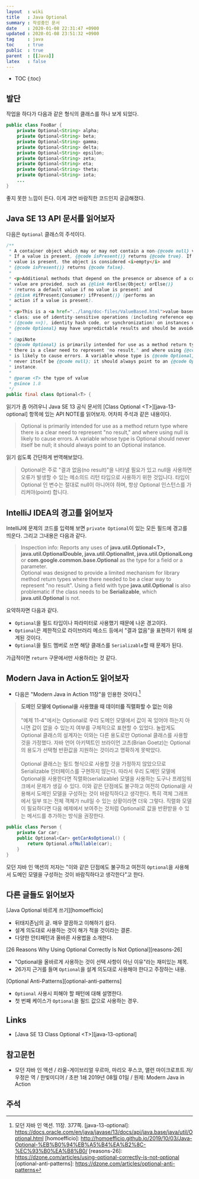 ```yaml
---
layout  : wiki
title   : Java Optional
summary : 작성중인 문서
date    : 2020-01-08 22:31:47 +0900
updated : 2020-01-08 23:51:32 +0900
tag     : java
toc     : true
public  : true
parent  : [[Java]]
latex   : false
---
```

* TOC
{:toc}

## 발단

작업을 하다가 다음과 같은 형식의 클래스를 하나 보게 되었다.

```java
public class FooBar {
    private Optional<String> alpha;
    private Optional<String> beta;
    private Optional<String> gamma;
    private Optional<String> delta;
    private Optional<String> epsilon;
    private Optional<String> zeta;
    private Optional<String> eta;
    private Optional<String> theta;
    private Optional<String> iota;
    ...
}
```

좋지 못한 느낌이 든다. 이게 과연 바람직한 코드인지 궁금해졌다.

## Java SE 13 API 문서를 읽어보자

다음은 `Optional` 클래스의 주석이다.

```java
/**
 * A container object which may or may not contain a non-{@code null} value.
 * If a value is present, {@code isPresent()} returns {@code true}. If no
 * value is present, the object is considered <i>empty</i> and
 * {@code isPresent()} returns {@code false}.
 *
 * <p>Additional methods that depend on the presence or absence of a contained
 * value are provided, such as {@link #orElse(Object) orElse()}
 * (returns a default value if no value is present) and
 * {@link #ifPresent(Consumer) ifPresent()} (performs an
 * action if a value is present).
 *
 * <p>This is a <a href="../lang/doc-files/ValueBased.html">value-based</a>
 * class; use of identity-sensitive operations (including reference equality
 * ({@code ==}), identity hash code, or synchronization) on instances of
 * {@code Optional} may have unpredictable results and should be avoided.
 *
 * @apiNote
 * {@code Optional} is primarily intended for use as a method return type where
 * there is a clear need to represent "no result," and where using {@code null}
 * is likely to cause errors. A variable whose type is {@code Optional} should
 * never itself be {@code null}; it should always point to an {@code Optional}
 * instance.
 *
 * @param <T> the type of value
 * @since 1.8
 */
public final class Optional<T> {
```

읽기가 좀 어려우니 Java SE 13 공식 문서의 [Class Optional &lt;T&gt;][java-13-optional] 항목에 있는 API NOTE를 읽어보자.
어차피 주석과 같은 내용이다.

> Optional is primarily intended for use as a method return type where there is a clear need to represent "no result," and where using null is likely to cause errors. A variable whose type is Optional should never itself be null; it should always point to an Optional instance.

읽기 쉽도록 간단하게 번역해보았다.

> Optional은 주로 "결과 없음(no result)"을 나타낼 필요가 있고 null을 사용하면 오류가 발생할 수 있는 메소의드 리턴 타입으로 사용하기 위한 것입니다. 타입이 Optional 인 변수는 절대로 null이 아니어야 하며, 항상 Optional 인스턴스를 가리켜야(point) 합니다.

## IntelliJ IDEA의 경고를 읽어보자

IntelliJ에 문제의 코드를 입력해 보면 `private Optional`이 있는 모든 필드에 경고를 띄운다. 그리고 그내용은 다음과 같다.

> Inspection info: Reports any uses of **java.util.Optional&lt;T&gt;, java.util.OptionalDouble, java.util.OptionalInt, java.util.OptionalLong** or **com.google.common.base.Optional** as the type for a field or a parameter.  
Optional was designed to provide a limited mechanism for library method return types where there needed to be a clear way to represent "no result". Using a field with type **java.util.Optional** is also problematic if the class needs to be **Serializable**, which **java.util.Optional** is not.

요약하자면 다음과 같다.

* `Optional`을 필드 타입이나 파라미터로 사용했기 때문에 나온 경고이다.
* `Optional`은 제한적으로 라이브러리 메소드 등에서 "결과 없음"을 표현하기 위해 설계된 것이다.
* `Optional`을 필드 멤버로 쓰면 해당 클래스를 `Serializable`할 때 문제가 된다.

가급적이면 `return` 구문에서만 사용하라는 것 같다.

## Modern Java in Action도 읽어보자

* 다음은 "Modern Java in Action 11장"을 인용한 것이다.[^modern-377]

> **도메인 모델에 Optional을 사용했을 때 데이터를 직렬화할 수 없는 이유**
<br/><br/>
"예제 11-4"에서는 Optional로 우리 도메인 모델에서 값이 꼭 있어야 하는지 아니면 값이 없을 수 있는지 여부를 구체적으로 표현할 수 있었다. 놀랍게도 Optional 클래스의 설계자는 이와는 다른 용도로만 Optional 클래스를 사용할 것을 가정했다. 자바 언어 아키텍트인 브라이언 고츠(Brian Goetz)는 Optional의 용도가 선택형 반환값을 지원하는 것이라고 명확하게 못박았다.
<br/><br/>
Optional 클래스는 필드 형식으로 사용할 것을 가정하지 않았으므로 Serializable 인터페이스를 구현하지 않는다. 따라서 우리 도메인 모델에 Optional을 사용한다면 직렬화(serializable) 모델을 사용하는 도구나 프레임워크에서 문제가 생길 수 있다. 이와 같은 단점에도 불구하고 여전히 Optional을 사용해서 도메인 모델을 구성하는 것이 바람직하다고 생각한다. 특히 객체 그래프에서 일부 또는 전체 객체가 null일 수 있는 상황이라면 더욱 그렇다. 직렬화 모델이 필요하다면 다음 예제에서 보여주는 것처럼 Optional로 값을 반환받을 수 있는 메서드를 추가하는 방식을 권장한다.
```java
public class Person {
    private Car car;
    public Optional<Car> getCarAsOptional() {
        return Optional.ofNullable(car);
    }
}
```

모던 자바 인 액션의 저자는 "이와 같은 단점에도 불구하고 여전히 `Optional`을 사용해서 도메인 모델을 구성하는 것이 바람직하다고 생각한다"고 한다.

## 다른 글들도 읽어보자

[Java Optional 바르게 쓰기][homoefficio]

* 뒤태지존님의 글. 매우 깔끔하고 이해하기 쉽다.
* 설계 의도대로 사용하는 것이 해가 적을 것이라는 결론.
* 다양한 안티패턴과 올바른 사용법을 소개한다.

[26 Reasons Why Using Optional Correctly Is Not Optional][reasons-26]

* "Optional을 올바르게 사용하는 것이 선택 사항이 아닌 이유"라는 재미있는 제목.
* 26가지 근거를 들며 `Optional`을 설계 의도대로 사용해야 한다고 주장하는 내용.

[Optional Anti-Patterns][optional-anti-patterns]

* `Optional` 사용시 피해야 할 패턴에 대해 설명한다.
* 첫 번째 케이스가 `Optional`을 필드 값으로 사용하는 경우.

## Links

* [Java SE 13 Class Optional &lt;T&gt;][java-13-optional]

## 참고문헌

* 모던 자바 인 액션 / 라울-게이브리얼 우르마, 마리오 푸스코, 앨런 마이크로프트 저/우정은 역 / 한빛미디어 / 초판 1쇄 2019년 08월 01일 / 원제: Modern Java in Action

## 주석

[^modern-377]: 모던 자바 인 액션. 11장. 377쪽.
[java-13-optional]: https://docs.oracle.com/en/java/javase/13/docs/api/java.base/java/util/Optional.html
[homoefficio]: http://homoefficio.github.io/2019/10/03/Java-Optional-%EB%B0%94%EB%A5%B4%EA%B2%8C-%EC%93%B0%EA%B8%B0/
[reasons-26]: https://dzone.com/articles/using-optional-correctly-is-not-optional
[optional-anti-patterns]: https://dzone.com/articles/optional-anti-patterns
